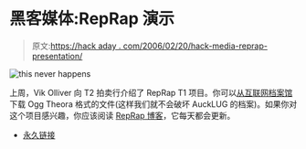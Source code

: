 # 黑客媒体:RepRap 演示

> 原文:[https://hack aday . com/2006/02/20/hack-media-reprap-presentation/](https://hackaday.com/2006/02/20/hack-media-reprap-presentation/)

![this never happens](../Images/b97161d8b2c5ff4c3b7e6bffdd257293.png)

上周，Vik Olliver 向 T2 拍卖行介绍了 RepRap T1 项目。你可以[从互联网档案馆](http://www.archive.org/details/AucklandLUG_RepRapProject_video)下载 Ogg Theora 格式的文件(这样我们就不会破坏 AuckLUG 的档案)。如果你对这个项目感兴趣，你应该阅读 [RepRap 博客](http://reprap.blogspot.com/)，它每天都会更新。

*   [永久链接](http://www.archive.org/details/AucklandLUG_RepRapProject_video)